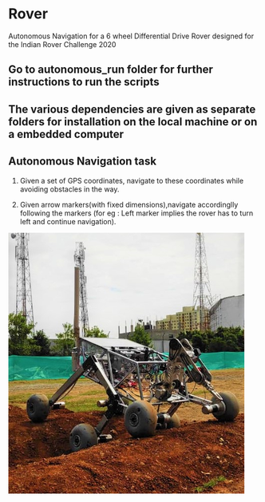 # Rover
Autonomous Navigation for a 6 wheel Differential Drive Rover designed for the Indian Rover Challenge 2020

## Go to autonomous_run folder for further instructions to run the scripts

## The various dependencies are given as separate folders for installation on the local machine or on a embedded computer

## Autonomous Navigation task

1) Given a set of GPS coordinates, navigate to these coordinates while avoiding obstacles in the way.

2) Given arrow markers(with fixed dimensions),navigate accordinglly following the markers (for eg : Left marker implies the rover has to turn left and continue navigation).

![](picture.jpeg)

